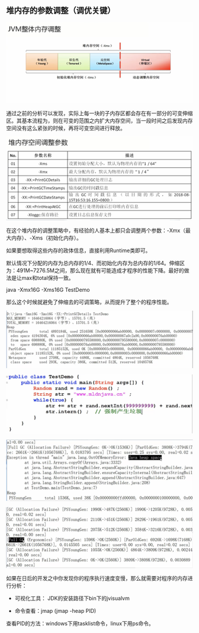 ## 堆内存的参数调整（**调优关键**）

![](/assets/3081517039459_.pic_hd.jpg)

通过之前的分析可以发现，实际上每一块的子内存区都会存在有一部分的可变伸缩区。其基本流程为，则在可变的范围之内扩大内存空间，当一段时间之后发现内存空间没有这么紧张的时候，再将可变空间进行释放。

![](/assets/3111517049447_.pic_hd.jpg)

在这个堆内存的调整策略中，有经验的人基本上都只会调整两个参数：-Xmx（最大内存）、-Xms（初始化内存）。

如果要想取得这些内存的政体信息，直接利用Runtime类即可。

默认情况下分配的内存为总内存的1/4、而初始化内存为总内存的1/64。伸缩区为：491M~7276.5M之间，那么现在就有可能造成才程序的性能下降。最好的做法是让max和total保持一致。

java -Xmx16G -Xms16G TestDemo

那么这个时候就避免了伸缩去的可调策略，从而提升了整个的程序性能。

![](/assets/3101517048241_.pic_hd.jpg)

![](/assets/3121517052101_.pic_hd.jpg)

![](/assets/3131517052300_.pic_hd.jpg)

![](/assets/3151517052436_.pic_hd.jpg)

如果在日后的开发之中你发现你的程序执行速度变慢，那么就需要对程序的内存进行分析：

- 可视化工具： JDK的安装路径下bin下的jvisualvm

- 命令查看：jmap (jmap -heap PID)

查看PID的方法：windows下用tasklist命令，linux下用ps命令。

